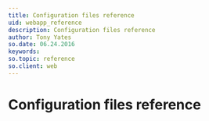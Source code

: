 ```yaml
---
title: Configuration files reference
uid: webapp_reference
description: Configuration files reference
author: Tony Yates
so.date: 06.24.2016
keywords:
so.topic: reference
so.client: web
---
```


# Configuration files reference
